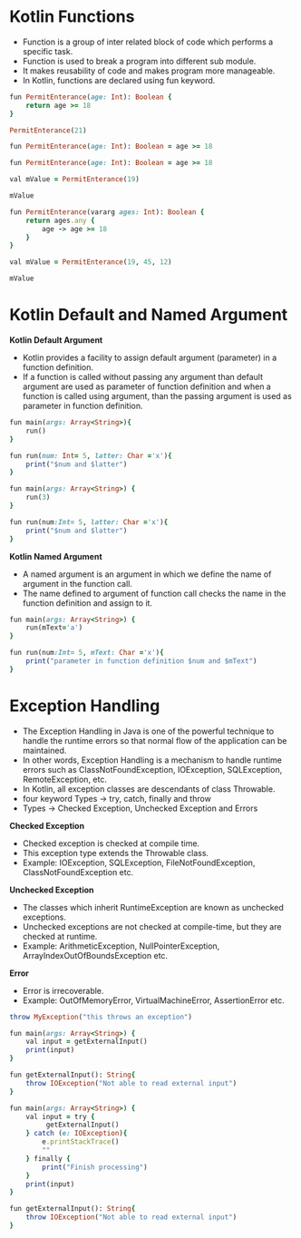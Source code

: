 # Kotlin Functions

- Function is a group of inter related block of code which performs a specific task. 
- Function is used to break a program into different sub module. 
- It makes reusability of code and makes program more manageable.
- In Kotlin, functions are declared using fun keyword.

```ruby
fun PermitEnterance(age: Int): Boolean {
    return age >= 18
}

PermitEnterance(21)
```

```ruby
fun PermitEnterance(age: Int): Boolean = age >= 18
```

```ruby
fun PermitEnterance(age: Int): Boolean = age >= 18

val mValue = PermitEnterance(19)

mValue
```

```ruby
fun PermitEnterance(vararg ages: Int): Boolean { 
    return ages.any {
        age -> age >= 18
    }
} 

val mValue = PermitEnterance(19, 45, 12)

mValue
```

# Kotlin Default and Named Argument

__Kotlin Default Argument__

- Kotlin provides a facility to assign default argument (parameter) in a function definition.
- If a function is called without passing any argument than default argument are used as parameter of function definition and when a function is called using argument, than the passing argument is used as parameter in function definition.

```ruby
fun main(args: Array<String>){
    run()
}

fun run(num: Int= 5, latter: Char ='x'){
    print("$num and $latter")
}
```

```ruby
fun main(args: Array<String>) {  
    run(3)  
}  

fun run(num:Int= 5, latter: Char ='x'){  
    print("$num and $latter")  
}  
```

__Kotlin Named Argument__

- A named argument is an argument in which we define the name of argument in the function call. 
- The name defined to argument of function call checks the name in the function definition and assign to it.

```ruby
fun main(args: Array<String>) {
    run(mText='a')
}

fun run(num:Int= 5, mText: Char ='x'){
    print("parameter in function definition $num and $mText")
} 
```

# Exception Handling

- The Exception Handling in Java is one of the powerful technique to handle the runtime errors so that normal flow of the application can be maintained.
- In other words, Exception Handling is a mechanism to handle runtime errors such as ClassNotFoundException, IOException, SQLException, RemoteException, etc.
- In Kotlin, all exception classes are descendants of class Throwable.
- four keyword Types -> try, catch, finally and throw
- Types -> Checked Exception, Unchecked Exception and Errors

__Checked Exception__

- Checked exception is checked at compile time. 
- This exception type extends the Throwable class.
- Example: IOException, SQLException, FileNotFoundException, ClassNotFoundException etc.

__Unchecked Exception__

- The classes which inherit RuntimeException are known as unchecked exceptions.
- Unchecked exceptions are not checked at compile-time, but they are checked at runtime.
- Example:  ArithmeticException, NullPointerException, ArrayIndexOutOfBoundsException etc.

__Error__

- Error is irrecoverable.
- Example: OutOfMemoryError, VirtualMachineError, AssertionError etc.

```ruby
throw MyException("this throws an exception")  
```

```ruby
fun main(args: Array<String>) {
    val input = getExternalInput()
    print(input)
}

fun getExternalInput(): String{
    throw IOException("Not able to read external input")
}
```

```ruby
fun main(args: Array<String>) {
    val input = try {
         getExternalInput()
    } catch (e: IOException){
        e.printStackTrace()
        ""
    } finally {
        print("Finish processing")
    }
    print(input)
}

fun getExternalInput(): String{
    throw IOException("Not able to read external input")
}
```
